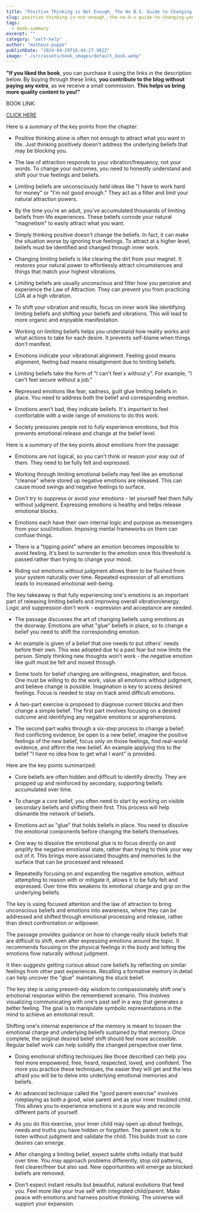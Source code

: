```yaml
---
title: "Positive Thinking is Not Enough_ The No B.S. Guide to Changing Your Beliefs Using the Law of Attraction (The LOA Lifestyle Book 2) - Chris Tomasso"
slug: positive-thinking-is-not-enough_-the-no-b-s-guide-to-changing-your-beliefs-using-the-law-of-attraction-the-loa-lifestyle-book-2-chris-tomasso
tags: 
  - book-summary
excerpt: ""
category: "self-help"
author: "matheus-puppe"
publishDate: "2024-04-29T16:44:27.982Z"
image: "./src/assets/book_images/default_book.webp"
---
```


**"If you liked the book**, you can purchase it using the links in the description below. By buying through these links, **you contribute to the blog without paying any extra**, as we receive a small commission. **This helps us bring more quality content to you!"**

BOOK LINK:

[CLICK HERE](https://www.amazon.com/gp/search?ie=UTF8&tag=matheuspupp0a-20&linkCode=ur2&linkId=4410b525877ab397377c2b5e60711c1a&camp=1789&creative=9325&index=books&keywords=positive-thinking-is-not-enough_-the-no-b-s-guide-to-changing-your-beliefs-using-the-law-of-attraction-the-loa-lifestyle-book-2-chris-tomasso)



 Here is a summary of the key points from the chapter:

- Positive thinking alone is often not enough to attract what you want in life. Just thinking positively doesn't address the underlying beliefs that may be blocking you. 

- The law of attraction responds to your vibration/frequency, not your words. To change your outcomes, you need to honestly understand and shift your true feelings and beliefs. 

- Limiting beliefs are unconsciously held ideas like "I have to work hard for money" or "I'm not good enough." They act as a filter and limit your natural attraction powers. 

- By the time you're an adult, you've accumulated thousands of limiting beliefs from life experiences. These beliefs corrode your natural "magnetism" to easily attract what you want. 

- Simply thinking positive doesn't change the beliefs. In fact, it can make the situation worse by ignoring true feelings. To attract at a higher level, beliefs must be identified and changed through inner work.

- Changing limiting beliefs is like clearing the dirt from your magnet. It restores your natural power to effortlessly attract circumstances and things that match your highest vibrations.

 

- Limiting beliefs are usually unconscious and filter how you perceive and experience the Law of Attraction. They can prevent you from practicing LOA at a high vibration.

- To shift your vibration and results, focus on inner work like identifying limiting beliefs and shifting your beliefs and vibrations. This will lead to more organic and enjoyable manifestation. 

- Working on limiting beliefs helps you understand how reality works and what actions to take for each desire. It prevents self-blame when things don't manifest. 

- Emotions indicate your vibrational alignment. Feeling good means alignment, feeling bad means misalignment due to limiting beliefs. 

- Limiting beliefs take the form of "I can't feel x without y". For example, "I can't feel secure without a job."

- Repressed emotions like fear, sadness, guilt glue limiting beliefs in place. You need to address both the belief and corresponding emotion.

- Emotions aren't bad, they indicate beliefs. It's important to feel comfortable with a wide range of emotions to do this work. 

- Society pressures people not to fully experience emotions, but this prevents emotional release and change at the belief level.

 Here is a summary of the key points about emotions from the passage:

- Emotions are not logical, so you can't think or reason your way out of them. They need to be fully felt and expressed. 

- Working through limiting emotional beliefs may feel like an emotional "cleanse" where stored up negative emotions are released. This can cause mood swings and negative feelings to surface. 

- Don't try to suppress or avoid your emotions - let yourself feel them fully without judgment. Expressing emotions is healthy and helps release emotional blocks.

- Emotions each have their own internal logic and purpose as messengers from your soul/intuition. Imposing mental frameworks on them can confuse things. 

- There is a "tipping point" where an emotion becomes impossible to avoid feeling. It's best to surrender to the emotion once this threshold is passed rather than trying to change your mood.

- Riding out emotions without judgment allows them to be flushed from your system naturally over time. Repeated expression of all emotions leads to increased emotional well-being.

The key takeaway is that fully experiencing one's emotions is an important part of releasing limiting beliefs and improving overall vibration/energy. Logic and suppression don't work - expression and acceptance are needed.

 

- The passage discusses the art of changing beliefs using emotions as the doorway. Emotions are what "glue" beliefs in place, so to change a belief you need to shift the corresponding emotion. 

- An example is given of a belief that one needs to put others' needs before their own. This was adopted due to a past fear but now limits the person. Simply thinking new thoughts won't work - the negative emotion like guilt must be felt and moved through.

- Some tools for belief changing are willingness, imagination, and focus. One must be willing to do the work, value all emotions without judgment, and believe change is possible. Imagination is key to access desired feelings. Focus is needed to stay on track amid difficult emotions.

- A two-part exercise is proposed to diagnose current blocks and then change a simple belief. The first part involves focusing on a desired outcome and identifying any negative emotions or apprehensions. 

- The second part walks through a six-step process to change a belief: find conflicting evidence, be open to a new belief, imagine the positive feelings of the new belief, focus only on those feelings, find real-world evidence, and affirm the new belief. An example applying this to the belief "I have no idea how to get what I want" is provided.

 Here are the key points summarized:

- Core beliefs are often hidden and difficult to identify directly. They are propped up and reinforced by secondary, supporting beliefs accumulated over time. 

- To change a core belief, you often need to start by working on visible secondary beliefs and shifting them first. This process will help dismantle the network of beliefs.

- Emotions act as "glue" that holds beliefs in place. You need to dissolve the emotional components before changing the beliefs themselves. 

- One way to dissolve the emotional glue is to focus directly on and amplify the negative emotional state, rather than trying to think your way out of it. This brings more associated thoughts and memories to the surface that can be processed and released. 

- Repeatedly focusing on and expanding the negative emotion, without attempting to reason with or mitigate it, allows it to be fully felt and expressed. Over time this weakens its emotional charge and grip on the underlying beliefs.

The key is using focused attention and the law of attraction to bring unconscious beliefs and emotions into awareness, where they can be addressed and shifted through emotional processing and release, rather than direct confrontation or willpower.

 

The passage provides guidance on how to change really stuck beliefs that are difficult to shift, even after expressing emotions around the topic. It recommends focusing on the physical feelings in the body and letting the emotions flow naturally without judgment. 

It then suggests getting curious about core beliefs by reflecting on similar feelings from other past experiences. Recalling a formative memory in detail can help uncover the "glue" maintaining the stuck belief. 

The key step is using present-day wisdom to compassionately shift one's emotional response within the remembered scenario. This involves visualizing communicating with one's past self in a way that generates a better feeling. The goal is to manipulate symbolic representations in the mind to achieve an emotional result.

Shifting one's internal experience of the memory is meant to loosen the emotional charge and underlying beliefs sustained by that memory. Once complete, the original desired belief shift should feel more accessible. Regular belief work can help solidify the changed perspective over time.

 

- Doing emotional shifting techniques like those described can help you feel more empowered, free, heard, respected, loved, and confident. The more you practice these techniques, the easier they will get and the less afraid you will be to delve into underlying emotional memories and beliefs.

- An advanced technique called the "good parent exercise" involves roleplaying as both a good, wise parent and as your inner troubled child. This allows you to experience emotions in a pure way and reconcile different parts of yourself. 

- As you do this exercise, your inner child may open up about feelings, needs and truths you have hidden or forgotten. The parent role is to listen without judgment and validate the child. This builds trust so core desires can emerge. 

- After changing a limiting belief, expect subtle shifts initially that build over time. You may approach problems differently, stop old patterns, feel clearer/freer but also sad. New opportunities will emerge as blocked beliefs are removed. 

- Don't expect instant results but beautiful, natural evolutions that feed you. Feel more like your true self with integrated child/parent. Make peace with emotions and harness positive thinking. The universe will support your expansion.